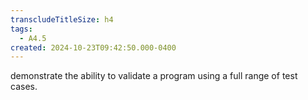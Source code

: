 ```yaml
---
transcludeTitleSize: h4
tags:
  - A4.5
created: 2024-10-23T09:42:50.000-0400
---
```

demonstrate the ability to validate a program using a full range of test cases.